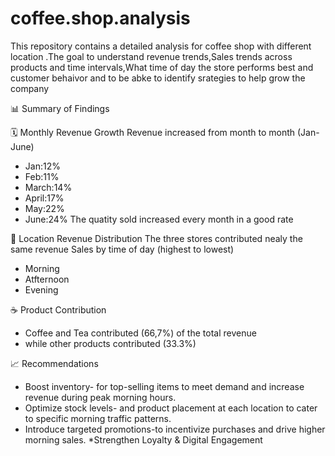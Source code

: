 # coffee.shop.analysis


This repository contains a detailed analysis for coffee shop with different location .The goal to understand revenue trends,Sales trends across products and time intervals,What time of day the store performs best and customer behaivor and to be abke to identify srategies to help grow the company


📊 Summary of Findings

🗓️ Monthly Revenue Growth
Revenue increased from month to month (Jan-June)
* Jan:12%
* Feb:11%
* March:14%
* April:17%
* May:22%
* June:24%
The quatity sold increased every month in a good rate  

📍 Location Revenue Distribution
The three stores contributed nealy the same revenue 
Sales by time of day (highest to lowest)
 * Morning
 * Atfternoon
 * Evening

☕ Product Contribution
   * Coffee and Tea contributed (66,7%) of the total revenue 
   * while other products contributed (33.3%)
 
 
 📈 Recommendations
* Boost inventory- for top-selling items to meet demand and increase revenue during peak morning hours.
* Optimize stock levels- and product placement at each location to cater to specific morning traffic patterns.
* Introduce targeted promotions-to incentivize purchases and drive higher morning sales.
*Strengthen Loyalty & Digital Engagement    
 

